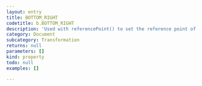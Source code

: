 ```yaml
---
layout: entry
title: BOTTOM_RIGHT
codetitle: b.BOTTOM_RIGHT
description: 'Used with referencePoint() to set the reference point of transformations to the bottom right of the page item.'
category: Document
subcategory: Transformation
returns: null
parameters: []
kind: property
todo: null
examples: []

---
```

